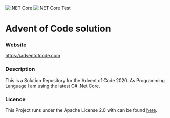 ![.NET Core](https://github.com/Xandor98/advent-of-code/workflows/.NET%20Core/badge.svg) ![.NET Core Test](https://github.com/Xandor98/advent-of-code/workflows/.NET%20Core%20Test/badge.svg)

# Advent of Code solution

### Website
https://adventofcode.com


### Description

This is a Solution Repository for the Advent of Code 2020.
As Programming Language I am using the latest C# .Net Core.

### Licence

This Project runs under the Apache License 2.0 with can be found [here](https://github.com/Xandor98/advent-of-code/blob/master/LICENSE).
